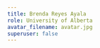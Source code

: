 ```yaml
---
title: Brenda Reyes Ayala
role: University of Alberta
avatar_filename: avatar.jpg
superuser: false
---
```


